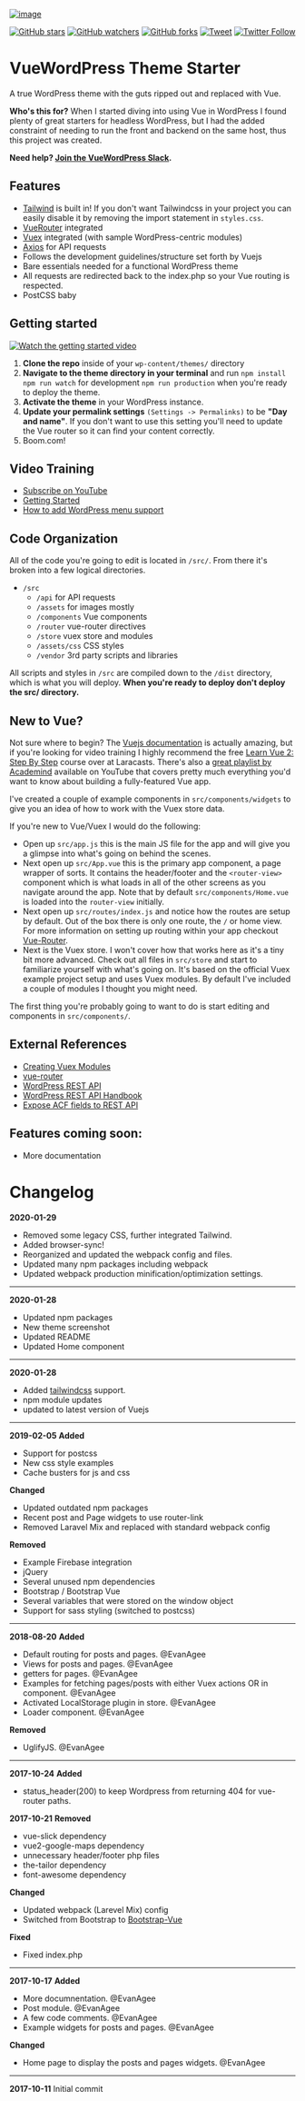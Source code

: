 [![image](https://res.cloudinary.com/evanagee/image/upload/c_scale,w_700/v1580244758/VueWP/VWP-hero.png)](https://vuewordpress.com)

[![GitHub stars](https://img.shields.io/github/stars/badges/shields.svg?style=social&label=Stars&style=plastic)]() [![GitHub watchers](https://img.shields.io/github/watchers/badges/shields.svg?style=social&label=Watch&style=plastic)]() [![GitHub forks](https://img.shields.io/github/forks/badges/shields.svg?style=social&label=Fork&style=plastic)]() [![Tweet](https://img.shields.io/twitter/url/https/github.com/tterb/hyde.svg?style=social)](https://twitter.com/intent/tweet?text=Check%20out%20Hyde!%20%E2%9C%A8%20An%20accessible,%20open-source%20markdown%20editor%20for%20any%20user%20E2%9C%A8%20https://github.com/tterb/hyde%20%F0%9F%A4%97) [![Twitter Follow](https://img.shields.io/twitter/follow/VueWord.svg?style=social)](https://twitter.com/VueWord)

# VueWordPress Theme Starter

A true WordPress theme with the guts ripped out and replaced with Vue.

**Who's this for?** When I started diving into using Vue in WordPress I found plenty of great starters for headless WordPress, but I had the added constraint of needing to run the front and backend on the same host, thus this project was created.

**Need help? [Join the VueWordPress Slack](https://join.slack.com/t/vuewordpress/shared_invite/enQtMjg5NzAzMzY5Mzk0LWRhZGQ4OGIxNWY3NzYwMjY1NjdhOWQyZWU0ZmJkY2E1ODg2YWU5MjlkZjgxYWM4NTk4OTM5NWMwNWRkOTMyZWI).**

## Features

- [Tailwind](https://tailwindcss.com/) is built in! If you don't want Tailwindcss in your project you can easily disable it by removing the import statement in `styles.css`.
- [VueRouter](https://github.com/vuejs/vue-router) integrated
- [Vuex](https://github.com/vuejs/vuex) integrated (with sample WordPress-centric modules)
- [Axios](https://github.com/axios/axios) for API requests
- Follows the development guidelines/structure set forth by Vuejs
- Bare essentials needed for a functional WordPress theme
- All requests are redirected back to the index.php so your Vue routing is respected.
- PostCSS baby

## Getting started

[![Watch the getting started video](https://res.cloudinary.com/evanagee/image/upload/c_scale,w_1000/v1580251167/VueWP/getting-started-youtube2.jpg)](https://www.youtube.com/watch?v=xF-ZVrk7N5g)

1. **Clone the repo** inside of your `wp-content/themes/` directory
2. **Navigate to the theme directory in your terminal** and run
   `npm install`
   `npm run watch` for development
   `npm run production` when you're ready to deploy the theme.
3. **Activate the theme** in your WordPress instance.
4. **Update your permalink settings** `(Settings -> Permalinks)` to be **"Day and name"**. If you don't want to use this setting you'll need to update the Vue router so it can find your content correctly.
5. Boom.com!

## Video Training

- [Subscribe on YouTube](https://www.youtube.com/channel/UCg8pbW81_DtpPZGiZMpJRyw)
- [Getting Started](https://www.youtube.com/watch?v=xF-ZVrk7N5g)
- [How to add WordPress menu support](https://www.youtube.com/watch?v=sCT7jQEbXxc)

## Code Organization

All of the code you're going to edit is located in `/src/`. From there it's broken into a few logical directories.

- `/src`
  - `/api` for API requests
  - `/assets` for images mostly
  - `/components` Vue components
  - `/router` vue-router directives
  - `/store` vuex store and modules
  - `/assets/css` CSS styles
  - `/vendor` 3rd party scripts and libraries

All scripts and styles in `/src` are compiled down to the `/dist` directory, which is what you will deploy. **When you're ready to deploy don't deploy the src/ directory.**

## New to Vue?

Not sure where to begin? The [Vuejs documentation](https://vuejs.org/v2/guide/) is actually amazing, but if you're looking for video training I highly recommend the free [Learn Vue 2: Step By Step](https://laracasts.com/series/learn-vue-2-step-by-step) course over at Laracasts. There's also a [great playlist by Academind](https://www.youtube.com/watch?v=FXY1UyQfSFw&list=PL55RiY5tL51qxUbODJG9cgrsVd7ZHbPrt) available on YouTube that covers pretty much everything you'd want to know about building a fully-featured Vue app.

I've created a couple of example components in `src/components/widgets` to give you an idea of how to work with the Vuex store data.

If you're new to Vue/Vuex I would do the following:

- Open up `src/app.js` this is the main JS file for the app and will give you a glimpse into what's going on behind the scenes.
- Next open up `src/App.vue` this is the primary app component, a page wrapper of sorts. It contains the header/footer and the `<router-view>` component which is what loads in all of the other screens as you navigate around the app. Note that by default `src/components/Home.vue` is loaded into the `router-view` initially.
- Next open up `src/routes/index.js` and notice how the routes are setup by default. Out of the box there is only one route, the `/` or home view. For more information on setting up routing within your app checkout [Vue-Router](https://router.vuejs.org/).
- Next is the Vuex store. I won't cover how that works here as it's a tiny bit more advanced. Check out all files in `src/store` and start to familiarize yourself with what's going on. It's based on the official Vuex example project setup and uses Vuex modules. By default I've included a couple of modules I thought you might need.

The first thing you're probably going to want to do is start editing and components in `src/components/`.

## External References

- [Creating Vuex Modules](https://vuex.vuejs.org/en/modules.html)
- [vue-router](https://github.com/vuejs/vue-router)
- [WordPress REST API](http://v2.wp-api.org/)
- [WordPress REST API Handbook](https://developer.wordpress.org/rest-api/)
- [Expose ACF fields to REST API](https://github.com/airesvsg/acf-to-rest-api/)

## Features coming soon:

- More documentation

# Changelog

**2020-01-29**

- Removed some legacy CSS, further integrated Tailwind.
- Added browser-sync!
- Reorganized and updated the webpack config and files.
- Updated many npm packages including webpack
- Updated webpack production minification/optimization settings.

---

**2020-01-28**

- Updated npm packages
- New theme screenshot
- Updated README
- Updated Home component

---

**2020-01-28**

- Added [tailwindcss](https://tailwindcss.com/docs/installation#using-tailwind-with-postcss) support.
- npm module updates
- updated to latest version of Vuejs

---

**2019-02-05**
**Added**

- Support for postcss
- New css style examples
- Cache busters for js and css

**Changed**

- Updated outdated npm packages
- Recent post and Page widgets to use router-link
- Removed Laravel Mix and replaced with standard webpack config

**Removed**

- Example Firebase integration
- jQuery
- Several unused npm dependencies
- Bootstrap / Bootstrap Vue
- Several variables that were stored on the window object
- Support for sass styling (switched to postcss)

---

**2018-08-20**
**Added**

- Default routing for posts and pages. @EvanAgee
- Views for posts and pages. @EvanAgee
- getters for pages. @EvanAgee
- Examples for fetching pages/posts with either Vuex actions OR in component. @EvanAgee
- Activated LocalStorage plugin in store. @EvanAgee
- Loader component. @EvanAgee

**Removed**

- UglifyJS. @EvanAgee

---

**2017-10-24**
**Added**

- status_header(200) to keep Wordpress from returning 404 for vue-router paths.

**2017-10-21**
**Removed**

- vue-slick dependency
- vue2-google-maps dependency
- unnecessary header/footer php files
- the-tailor dependency
- font-awesome dependency

**Changed**

- Updated webpack (Larevel Mix) config
- Switched from Bootstrap to [Bootstrap-Vue](https://bootstrap-vue.js.org)

**Fixed**

- Fixed index.php

---

**2017-10-17**
**Added**

- More documnentation. @EvanAgee
- Post module. @EvanAgee
- A few code comments. @EvanAgee
- Example widgets for posts and pages. @EvanAgee

**Changed**

- Home page to display the posts and pages widgets. @EvanAgee

---

**2017-10-11**
Initial commit

